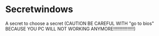 # Secretwindows
A secret to choose a secret (CAUTION BE CAREFUL WITH "go to bios" BECAUSE YOU PC WILL NOT WORKING ANYMORE!!!!!!!!!!!!!!!!)

